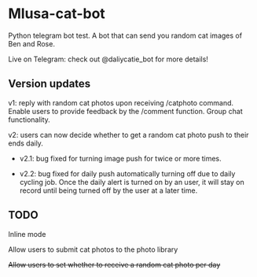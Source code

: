 # Mlusa-cat-bot
Python telegram bot test. A bot that can send you random cat images of Ben and Rose.

Live on Telegram: check out @daliycatie_bot for more details!

## Version updates

v1: reply with random cat photos upon receiving /catphoto command. Enable users to provide feedback by the /comment function. 
Group chat functionality.

v2: users can now decide whether to get a random cat photo push to their ends daily.

* v2.1: bug fixed for turning image push for twice or more times.

* v2.2: bug fixed for daily push automatically turning off due to daily cycling job. Once the daily alert is turned on by an user, it will stay on record until being turned off by the user at a later time.

## TODO

Inline mode

Allow users to submit cat photos to the photo library

~~Allow users to set whether to receive a random cat photo per day~~

